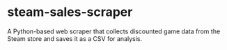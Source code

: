# steam-sales-scraper
A Python-based web scraper that collects discounted game data from the Steam store and saves it as a CSV for analysis.
